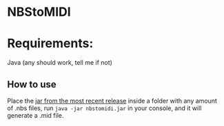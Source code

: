 # NBStoMIDI

# Requirements:
Java (any should work, tell me if not)

## How to use

Place the [jar from the most recent release](https://github.com/BrunoGamerGH/PackBuilder/releases) inside a 
folder with any amount of .nbs files, run `java -jar nbstomidi.jar` in your console, and it will generate a .mid file.
